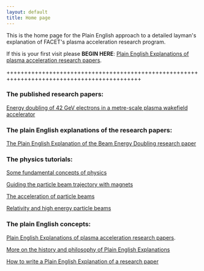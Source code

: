```yaml
---
layout: default
title: Home page
---
```


This is the home page for the Plain English approach to a detailed layman's explanation of FACET's plasma acceleration research program.

If this is your first visit please **BEGIN HERE**: [Plain English Explanations of plasma acceleration research papers](/plasma-accel-explained.html).


++++++++++++++++++++++++++++++++++++++++++++++++++++++++++++++++++++++++++++++++++++++++++++


### The published research papers:

[Energy doubling of 42 GeV electrons in a metre-scale plasma wakefield accelerator](/energy-doubling-slacpub.html)


### The plain English explanations of the research papers:

[The Plain English Explanation of the Beam Energy Doubling research paper](/energy-doubling-explained.html)


### The physics tutorials:

[Some fundamental concepts of physics](/principles-of-physics-tutorial.html)

[Guiding the particle beam trajectory with magnets](/beam-control-tutorial.html)

[The acceleration of particle beams](/beam-acceleration-tutorial.html)

[Relativity and high energy particle beams](/relativity-tutorial.html)


### The plain English concepts:

[Plain English Explanations of plasma acceleration research papers](/plasma-accel-explained.html).

[More on the history and philosophy of Plain English Explanations](/plain-english-papers.html)

[How to write a Plain English Explanation of a research paper](/how-to-write-a-PEP.html)


